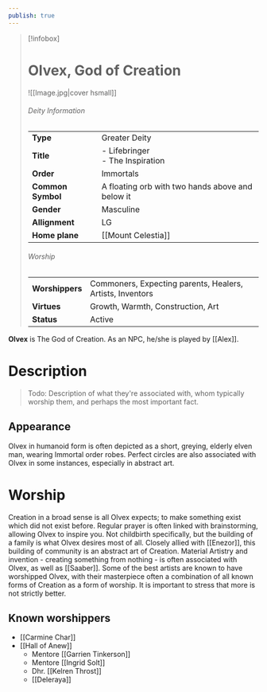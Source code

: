 ```yaml
---
publish: true
---
```


> [!infobox]  
> # Olvex, God of Creation 
> ![[Image.jpg|cover hsmall]]  
> ###### Deity Information
> | | |  
> |---|---|  
> | **Type** | Greater Deity |
> | **Title** | - Lifebringer<br>- The Inspiration |
> | **Order** | Immortals |
> | **Common Symbol** | A floating orb with two hands above and below it |
> | **Gender** | Masculine |
> | **Allignment** | LG |
> | **Home plane** | [[Mount Celestia]] |
> ###### Worship
> | | |  
> |---|---|  
> | **Worshippers** | Commoners, Expecting parents, Healers, Artists, Inventors |
> | **Virtues** | Growth, Warmth, Construction, Art |
> | **Status** | Active |

**Olvex** is The God of Creation. As an NPC, he/she is played by [[Alex]].
# Description
> Todo: Description of what they're associated with, whom typically worship them, and perhaps the most important fact.
## Appearance
Olvex in humanoid form is often depicted as a short, greying, elderly elven man, wearing Immortal order robes. Perfect circles are also associated with Olvex in some instances, especially in abstract art.
# Worship
Creation in a broad sense is all Olvex expects; to make something exist which did not exist before. Regular prayer is often linked with brainstorming, allowing Olvex to inspire you.
Not childbirth specifically, but the building of a family is what Olvex desires most of all. Closely allied with [[Enezor]], this building of community is an abstract art of Creation.
Material Artistry and invention - creating something from nothing - is often associated with Olvex, as well as [[Saaber]]. Some of the best artists are known to have worshipped Olvex, with their masterpiece often a combination of all known forms of Creation as a form of worship. It is important to stress that more is not strictly better.
## Known worshippers
- [[Carmine Char]]
- [[Hall of Anew]]
	- Mentore [[Garrien Tinkerson]]
	- Mentore [[Ingrid Solt]]
	- Dhr. [[Kelren Throst]]
	- [[Deleraya]] 
